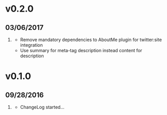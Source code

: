 # v0.2.0
##  03/06/2017

1. [](#improved)
    * Remove mandatory dependencies to AboutMe plugin for twitter:site integration
    * Use summary for meta-tag description instead content for description

# v0.1.0
##  09/28/2016

1. [](#new)
    * ChangeLog started...
